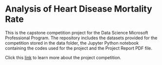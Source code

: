 # Analysis of Heart Disease Mortality Rate

This is the capstone competition project for the Data Science Microsoft Professional Program. The repository includes the datasets provided for the competition stored in the data folder, the Jupyter Python notebook containing the codes used for the project and the Project Report PDF file.

Click this [link](https://www.datasciencecapstone.org/competitions/7/heart-disease/) to learn more about the project competition.
